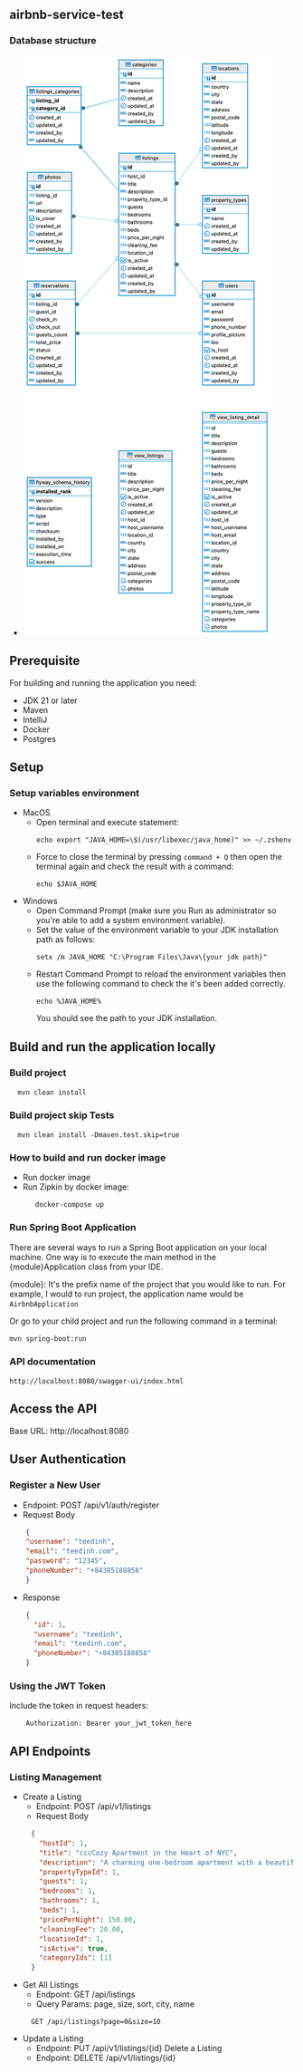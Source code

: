 ## airbnb-service-test
### Database structure
- ![airbnb_db_diagram.png](docs%2Fairbnb_db_diagram.png)

## Prerequisite
For building and running the application you need:
- JDK 21 or later
- Maven
- IntelliJ
- Docker
- Postgres

## Setup
### Setup variables environment
- MacOS
    - Open terminal and execute statement:
      ```shell
      echo export "JAVA_HOME=\$(/usr/libexec/java_home)" >> ~/.zshenv
      ```
    - Force to close the terminal by pressing `command + Q` then open the terminal again and check the result with a command:
      ```shell
      echo $JAVA_HOME
      ```
- Windows
    - Open Command Prompt (make sure you Run as administrator so you're able to add a system environment variable).
    - Set the value of the environment variable to your JDK installation path as follows:
      ```shell
      setx /m JAVA_HOME "C:\Program Files\Java\{your jdk path}"
      ```
    - Restart Command Prompt to reload the environment variables then use the following command to check the it's been added correctly.
      ```shell
      echo %JAVA_HOME%
      ```
      You should see the path to your JDK installation.

## Build and run the application locally

### Build project
  ```shell
    mvn clean install
  ```
### Build project skip Tests
  ```shell
    mvn clean install -Dmaven.test.skip=true
  ```

### How to build and run docker image
- Run docker image
- Run Zipkin by docker image:
  ```shell
     docker-compose up
  ```
### Run Spring Boot Application
There are several ways to run a Spring Boot application on your local machine. One way is to execute the main method in the {module}Application class from your IDE.

{module}: It's the prefix name of the project that you would like to run. For example, I would to run project, the application name would be `AirbnbApplication`

Or go to your child project and run the following command in a terminal:
```shell
mvn spring-boot:run
```

### API documentation
```shell
http://localhost:8080/swagger-ui/index.html
```

## Access the API
Base URL: http://localhost:8080

## User Authentication
### Register a New User
- Endpoint: POST /api/v1/auth/register
- Request Body
```json
    {
    "username": "teedinh",
    "email": "teedinh.com",
    "password": "12345",
    "phoneNumber": "+84385188858"
    }
```
- Response
```json
    {
      "id": 1,
      "username": "teedinh",
      "email": "teedinh.com",
      "phoneNumber": "+84385188858"
    }
```
### Using the JWT Token
Include the token in request headers:
```shell
    Authorization: Bearer your_jwt_token_here
```

## API Endpoints
### Listing Management
- Create a Listing
  - Endpoint: POST /api/v1/listings
  - Request Body
  ```json
    {
      "hostId": 1,
      "title": "cccCozy Apartment in the Heart of NYC",
      "description": "A charming one-bedroom apartment with a beautiful view of the city.",
      "propertyTypeId": 1,
      "guests": 1,
      "bedrooms": 1,
      "bathrooms": 1,
      "beds": 1,
      "pricePerNight": 150.00,
      "cleaningFee": 20.00,
      "locationId": 1,
      "isActive": true,
      "categoryIds": [1]
    }
  ```
- Get All Listings
  - Endpoint: GET /api/listings
  - Query Params: page, size, sort, city, name
  ```shell
    GET /api/listings?page=0&size=10 
  ```
- Update a Listing
  - Endpoint: PUT /api/v1/listings/{id}
Delete a Listing
  - Endpoint: DELETE /api/v1/listings/{id}
